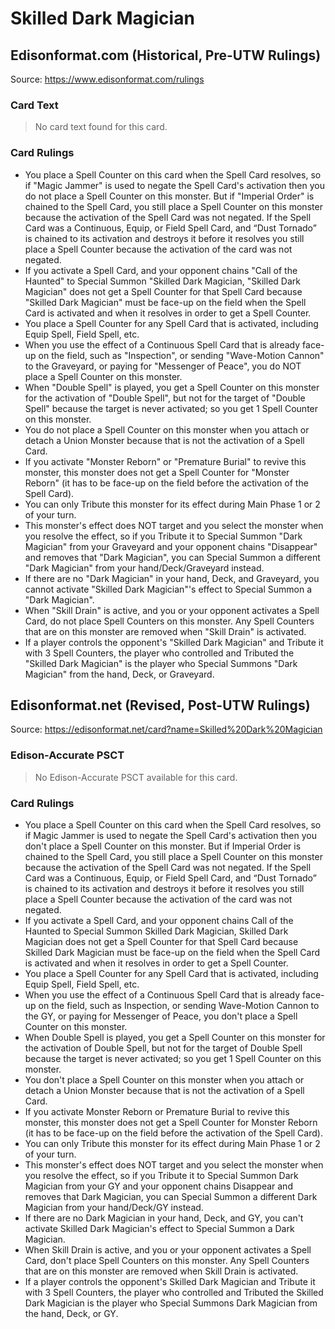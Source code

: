 # Skilled Dark Magician

## Edisonformat.com (Historical, Pre-UTW Rulings)

Source: https://www.edisonformat.com/rulings

### Card Text

> No card text found for this card.

### Card Rulings

*   You place a Spell Counter on this card when the Spell Card resolves, so if "Magic Jammer" is used to negate the Spell Card's activation then you do not place a Spell Counter on this monster. But if "Imperial Order" is chained to the Spell Card, you still place a Spell Counter on this monster because the activation of the Spell Card was not negated. If the Spell Card was a Continuous, Equip, or Field Spell Card, and “Dust Tornado” is chained to its activation and destroys it before it resolves you still place a Spell Counter because the activation of the card was not negated.
*   If you activate a Spell Card, and your opponent chains "Call of the Haunted" to Special Summon "Skilled Dark Magician, "Skilled Dark Magician" does not get a Spell Counter for that Spell Card because "Skilled Dark Magician" must be face-up on the field when the Spell Card is activated and when it resolves in order to get a Spell Counter.
*   You place a Spell Counter for any Spell Card that is activated, including Equip Spell, Field Spell, etc.
*   When you use the effect of a Continuous Spell Card that is already face-up on the field, such as "Inspection", or sending "Wave-Motion Cannon" to the Graveyard, or paying for "Messenger of Peace", you do NOT place a Spell Counter on this monster.
*   When "Double Spell" is played, you get a Spell Counter on this monster for the activation of "Double Spell", but not for the target of "Double Spell" because the target is never activated; so you get 1 Spell Counter on this monster.
*   You do not place a Spell Counter on this monster when you attach or detach a Union Monster because that is not the activation of a Spell Card.
*   If you activate "Monster Reborn" or "Premature Burial" to revive this monster, this monster does not get a Spell Counter for "Monster Reborn" (it has to be face-up on the field before the activation of the Spell Card).
*   You can only Tribute this monster for its effect during Main Phase 1 or 2 of your turn.
*   This monster's effect does NOT target and you select the monster when you resolve the effect, so if you Tribute it to Special Summon "Dark Magician" from your Graveyard and your opponent chains "Disappear" and removes that "Dark Magician", you can Special Summon a different "Dark Magician" from your hand/Deck/Graveyard instead.
*   If there are no "Dark Magician" in your hand, Deck, and Graveyard, you cannot activate "Skilled Dark Magician"'s effect to Special Summon a "Dark Magician".
*   When "Skill Drain" is active, and you or your opponent activates a Spell Card, do not place Spell Counters on this monster. Any Spell Counters that are on this monster are removed when "Skill Drain" is activated.
*   If a player controls the opponent's "Skilled Dark Magician" and Tribute it with 3 Spell Counters, the player who controlled and Tributed the "Skilled Dark Magician" is the player who Special Summons "Dark Magician" from the hand, Deck, or Graveyard.

## Edisonformat.net (Revised, Post-UTW Rulings)

Source: https://edisonformat.net/card?name=Skilled%20Dark%20Magician

### Edison-Accurate PSCT

> No Edison-Accurate PSCT available for this card.

### Card Rulings

*   You place a Spell Counter on this card when the Spell Card resolves, so if Magic Jammer is used to negate the Spell Card's activation then you don't place a Spell Counter on this monster. But if Imperial Order is chained to the Spell Card, you still place a Spell Counter on this monster because the activation of the Spell Card was not negated. If the Spell Card was a Continuous, Equip, or Field Spell Card, and “Dust Tornado” is chained to its activation and destroys it before it resolves you still place a Spell Counter because the activation of the card was not negated.
*   If you activate a Spell Card, and your opponent chains Call of the Haunted to Special Summon Skilled Dark Magician, Skilled Dark Magician does not get a Spell Counter for that Spell Card because Skilled Dark Magician must be face-up on the field when the Spell Card is activated and when it resolves in order to get a Spell Counter.
*   You place a Spell Counter for any Spell Card that is activated, including Equip Spell, Field Spell, etc.
*   When you use the effect of a Continuous Spell Card that is already face-up on the field, such as Inspection, or sending Wave-Motion Cannon to the GY, or paying for Messenger of Peace, you don't place a Spell Counter on this monster.
*   When Double Spell is played, you get a Spell Counter on this monster for the activation of Double Spell, but not for the target of Double Spell because the target is never activated; so you get 1 Spell Counter on this monster.
*   You don't place a Spell Counter on this monster when you attach or detach a Union Monster because that is not the activation of a Spell Card.
*   If you activate Monster Reborn or Premature Burial to revive this monster, this monster does not get a Spell Counter for Monster Reborn (it has to be face-up on the field before the activation of the Spell Card).
*   You can only Tribute this monster for its effect during Main Phase 1 or 2 of your turn.
*   This monster's effect does NOT target and you select the monster when you resolve the effect, so if you Tribute it to Special Summon Dark Magician from your GY and your opponent chains Disappear and removes that Dark Magician, you can Special Summon a different Dark Magician from your hand/Deck/GY instead.
*   If there are no Dark Magician in your hand, Deck, and GY, you can't activate Skilled Dark Magician's effect to Special Summon a Dark Magician.
*   When Skill Drain is active, and you or your opponent activates a Spell Card, don't place Spell Counters on this monster. Any Spell Counters that are on this monster are removed when Skill Drain is activated.
*   If a player controls the opponent's Skilled Dark Magician and Tribute it with 3 Spell Counters, the player who controlled and Tributed the Skilled Dark Magician is the player who Special Summons Dark Magician from the hand, Deck, or GY.
            